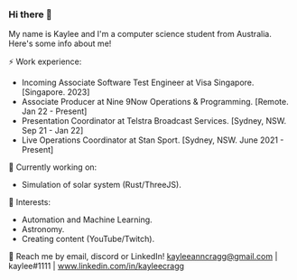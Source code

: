 ### Hi there 👋


My name is Kaylee and I'm a computer science student from Australia. Here's some info about me!

⚡ Work experience:

- Incoming Associate Software Test Engineer at Visa Singapore. [Singapore. 2023]
- Associate Producer at Nine 9Now Operations & Programming. [Remote. Jan 22 - Present]
- Presentation Coordinator at Telstra Broadcast Services. [Sydney, NSW. Sep 21 - Jan 22]
- Live Operations Coordinator at Stan Sport. [Sydney, NSW. June 2021 - Present]


🔭 Currently working on:

- Simulation of solar system (Rust/ThreeJS).

🌱 Interests:

- Automation and Machine Learning.
- Astronomy. 
- Creating content (YouTube/Twitch). 


💬 Reach me by email, discord or LinkedIn! kayleeanncragg@gmail.com | kaylee#1111 | www.linkedin.com/in/kayleecragg

<!--
**kayleecragg/kayleecragg** is a ✨ _special_ ✨ repository because its `README.md` (this file) appears on your GitHub profile.

Here are some ideas to get you started:

- 🔭 I’m currently working on ...
- 🌱 I’m currently learning ...
- 👯 I’m looking to collaborate on ...
- 🤔 I’m looking for help with ...
- 💬 Ask me about ...
- 📫 How to reach me: ...
- 😄 Pronouns: ...
- ⚡ Fun fact: ...
-->

